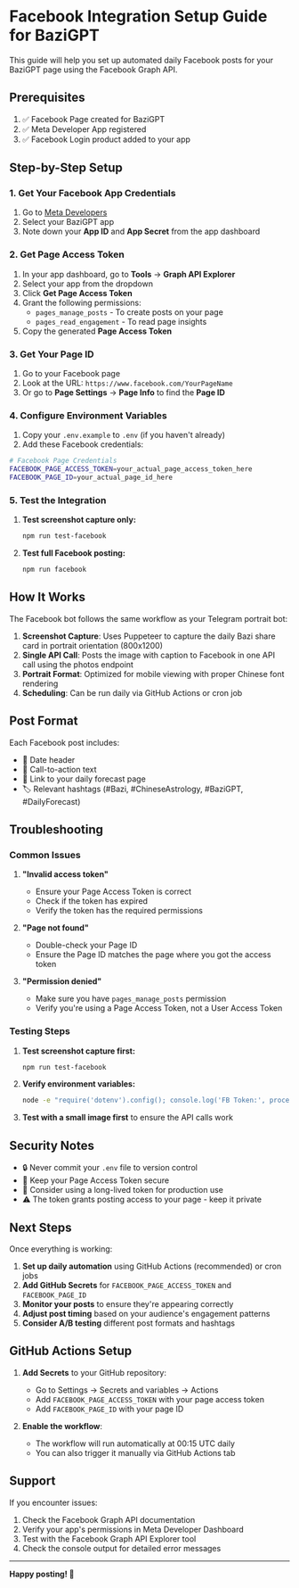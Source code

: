 # Facebook Integration Setup Guide for BaziGPT

This guide will help you set up automated daily Facebook posts for your BaziGPT page using the Facebook Graph API.

## Prerequisites

1. ✅ Facebook Page created for BaziGPT
2. ✅ Meta Developer App registered
3. ✅ Facebook Login product added to your app

## Step-by-Step Setup

### 1. Get Your Facebook App Credentials

1. Go to [Meta Developers](https://developers.facebook.com/)
2. Select your BaziGPT app
3. Note down your **App ID** and **App Secret** from the app dashboard

### 2. Get Page Access Token

1. In your app dashboard, go to **Tools** → **Graph API Explorer**
2. Select your app from the dropdown
3. Click **Get Page Access Token**
4. Grant the following permissions:
   - `pages_manage_posts` - To create posts on your page
   - `pages_read_engagement` - To read page insights
5. Copy the generated **Page Access Token**

### 3. Get Your Page ID

1. Go to your Facebook page
2. Look at the URL: `https://www.facebook.com/YourPageName`
3. Or go to **Page Settings** → **Page Info** to find the **Page ID**

### 4. Configure Environment Variables

1. Copy your `.env.example` to `.env` (if you haven't already)
2. Add these Facebook credentials:

```bash
# Facebook Page Credentials
FACEBOOK_PAGE_ACCESS_TOKEN=your_actual_page_access_token_here
FACEBOOK_PAGE_ID=your_actual_page_id_here
```

### 5. Test the Integration

1. **Test screenshot capture only:**
   ```bash
   npm run test-facebook
   ```

2. **Test full Facebook posting:**
   ```bash
   npm run facebook
   ```

## How It Works

The Facebook bot follows the same workflow as your Telegram portrait bot:

1. **Screenshot Capture**: Uses Puppeteer to capture the daily Bazi share card in portrait orientation (800x1200)
2. **Single API Call**: Posts the image with caption to Facebook in one API call using the photos endpoint
3. **Portrait Format**: Optimized for mobile viewing with proper Chinese font rendering
4. **Scheduling**: Can be run daily via GitHub Actions or cron job

## Post Format

Each Facebook post includes:
- 📅 Date header
- 🎯 Call-to-action text
- 🔗 Link to your daily forecast page
- 🏷️ Relevant hashtags (#Bazi, #ChineseAstrology, #BaziGPT, #DailyForecast)

## Troubleshooting

### Common Issues

1. **"Invalid access token"**
   - Ensure your Page Access Token is correct
   - Check if the token has expired
   - Verify the token has the required permissions

2. **"Page not found"**
   - Double-check your Page ID
   - Ensure the Page ID matches the page where you got the access token

3. **"Permission denied"**
   - Make sure you have `pages_manage_posts` permission
   - Verify you're using a Page Access Token, not a User Access Token

### Testing Steps

1. **Test screenshot capture first:**
   ```bash
   npm run test-facebook
   ```

2. **Verify environment variables:**
   ```bash
   node -e "require('dotenv').config(); console.log('FB Token:', process.env.FACEBOOK_PAGE_ACCESS_TOKEN ? 'Set' : 'Missing'); console.log('FB Page ID:', process.env.FACEBOOK_PAGE_ID || 'Missing');"
   ```

3. **Test with a small image first** to ensure the API calls work

## Security Notes

- 🔒 Never commit your `.env` file to version control
- 🔑 Keep your Page Access Token secure
- 📱 Consider using a long-lived token for production use
- ⚠️ The token grants posting access to your page - keep it private

## Next Steps

Once everything is working:

1. **Set up daily automation** using GitHub Actions (recommended) or cron jobs
2. **Add GitHub Secrets** for `FACEBOOK_PAGE_ACCESS_TOKEN` and `FACEBOOK_PAGE_ID`
3. **Monitor your posts** to ensure they're appearing correctly
4. **Adjust post timing** based on your audience's engagement patterns
5. **Consider A/B testing** different post formats and hashtags

## GitHub Actions Setup

1. **Add Secrets** to your GitHub repository:
   - Go to Settings → Secrets and variables → Actions
   - Add `FACEBOOK_PAGE_ACCESS_TOKEN` with your page access token
   - Add `FACEBOOK_PAGE_ID` with your page ID

2. **Enable the workflow**:
   - The workflow will run automatically at 00:15 UTC daily
   - You can also trigger it manually via GitHub Actions tab

## Support

If you encounter issues:
1. Check the Facebook Graph API documentation
2. Verify your app's permissions in Meta Developer Dashboard
3. Test with the Facebook Graph API Explorer tool
4. Check the console output for detailed error messages

---

**Happy posting! 🎉**
